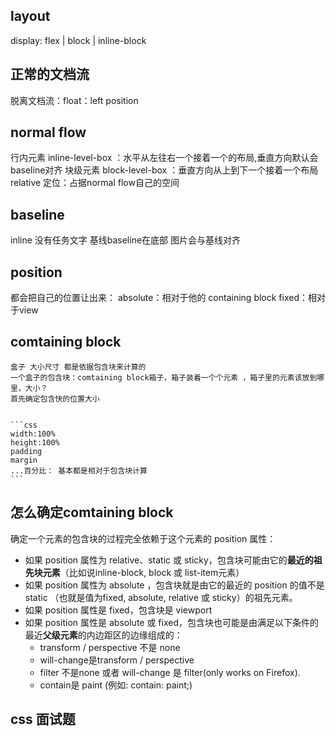 ## layout 
display: flex | block | inline-block

## 正常的文档流
脱离文档流：float：left position

## normal flow
行内元素 inline-level-box ：水平从左往右一个接着一个的布局,垂直方向默认会baseline对齐
块级元素 block-level-box ：垂直方向从上到下一个接着一个布局
relative 定位：占据normal flow自己的空间

## baseline 
inline 没有任务文字 基线baseline在底部 图片会与基线对齐

## position
都会把自己的位置让出来：
absolute：相对于他的 containing block
fixed：相对于view

## comtaining block
    盒子 大小尺寸 都是依据包含块来计算的 
    一个盒子的包含块：comtaining block箱子，箱子装着一个个元素 ，箱子里的元素该放到哪里，大小？
    首先确定包含快的位置大小 


    ```css 
    width:100%  
    height:100%
    padding
    margin
    ...百分比： 基本都是相对于包含块计算
    ```
## 怎么确定comtaining block
确定一个元素的包含块的过程完全依赖于这个元素的 position 属性：

- 如果 position 属性为  relative、static 或 sticky，包含块可能由它的**最近的祖先块元素**（比如说inline-block, block 或 list-item元素）
- 如果 position 属性为 absolute ，包含块就是由它的最近的 position 的值不是 static （也就是值为fixed, absolute, relative 或 sticky）的祖先元素。
- 如果 position 属性是 fixed，包含块是 viewport 
- 如果 position 属性是 absolute 或 fixed，包含块也可能是由满足以下条件的最近**父级元素**的内边距区的边缘组成的：
    - transform / perspective 不是 none
    - will-change是transform / perspective
    - filter 不是none 或者  will-change 是 filter(only works on Firefox).
    - contain是 paint (例如: contain: paint;)

## css 面试题
